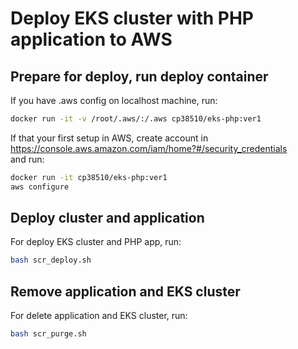 # Deploy EKS cluster with PHP application to AWS


## Prepare for deploy, run deploy container

If you have .aws config on localhost machine, run:
```bash
docker run -it -v /root/.aws/:/.aws cp38510/eks-php:ver1
```

If that your first setup in AWS, create account in https://console.aws.amazon.com/iam/home?#/security_credentials  
and run:  
```bash
docker run -it cp38510/eks-php:ver1
aws configure
```


## Deploy cluster and application

For deploy EKS cluster and PHP app, run:
```bash
bash scr_deploy.sh
```

## Remove application and EKS cluster

For delete application and EKS cluster, run:
```bash
bash scr_purge.sh
```
